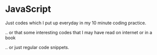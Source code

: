 # JavaScript

Just codes which I put up everyday in my 10 minute coding practice.

.. or that some interesting codes that I may have read on internet or in a book

.. or just regular code snippets.
